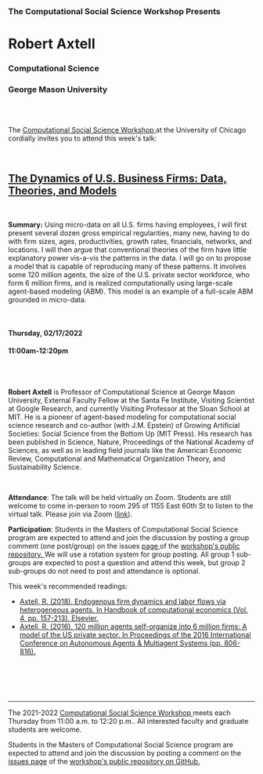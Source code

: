 

<br>

<h3 class=pfblock-header> The Computational Social Science Workshop Presents </h3>

<h1 class=pfblock-header3> Robert Axtell</h1>
<h3 class=pfblock-header3> Computational Science </h3>
<h3 class=pfblock-header3> George Mason University </h3>

<br><br>



<p class=pfblock-header3>The <a href="https://macss.uchicago.edu/content/computation-workshop"> Computational Social Science Workshop </a> at the University of Chicago cordially invites you to attend this week's talk:</p>



<br>

<div class=pfblock-header3>
<h2 class=pfblock-header>
  <a href=https://github.com/uchicago-computation-workshop/Winter2022/tree/master/02-17_Axtell> The Dynamics of U.S. Business Firms: Data, Theories, and Models </a>
</h2>

<br>
</div>



<p class=footertext2>

**Summary:** Using micro-data on all U.S. firms having employees, I will first present several dozen gross empirical regularities, many new, having to do with firm sizes, ages, productivities, growth rates, financials, networks, and locations. I will then argue that conventional theories of the firm have little explanatory power vis-a-vis the patterns in the data. I will go on to propose a model that is capable of reproducing many of these patterns. It involves some 120 million agents, the size of the U.S. private sector workforce, who form 6 million firms, and is realized computationally using large-scale agent-based modeling (ABM). This model is an example of a full-scale ABM grounded in micro-data.


</p>

<br>

<h4 class=pfblock-header3> Thursday, 02/17/2022 </h4>
<h4 class=pfblock-header3> 11:00am-12:20pm </h4>

<br><br>

<p class=footertext2>

**Robert Axtell** is Professor of Computational Science at George Mason University, External Faculty Fellow at the Santa Fe Institute, Visiting Scientist at Google Research, and currently Visiting Professor at the Sloan School at MIT. He is a pioneer of agent-based modeling for computational social science research and co-author (with J.M. Epstein) of Growing Artificial Societies: Social Science from the Bottom Up (MIT Press). His research has been published in Science, Nature, Proceedings of the National Academy of Sciences, as well as in leading field journals like the American Economic Review, Computational and Mathematical Organization Theory, and Sustainability Science.

</p>

<br>

<p class=footertext2>

**Attendance**: The talk will be held virtually on Zoom. Students are still welcome to come in-person to room 295 of 1155 East 60th St to listen to the virtual talk. Please join via Zoom ([link](https://uchicago.zoom.us/j/96755762030?pwd=OHFQb280WU1lWWZib0RGUVZMdG43UT09)).

</p>

<p class=footertext2>

**Participation**: Students in the Masters of Computational Social Science program are expected to attend and join the discussion by posting a group comment (one post/group) on the issues <a href= https://github.com/uchicago-computation-workshop/Winter2022/issues/6> page </a> of the <a href="https://github.com/uchicago-computation-workshop"> workshop's public repository. </a> We will use a rotation system for group posting. All group 1 sub-groups are expected to post a question and attend this week, but group 2 sub-groups do not need to post and attendance is optional.

This week's recommended readings:

- [Axtell, R. (2018). Endogenous firm dynamics and labor flows via heterogeneous agents. In Handbook of computational economics (Vol. 4, pp. 157-213). Elsevier.](https://github.com/uchicago-computation-workshop/Winter2022/blob/master/02-17_Axtell/Handbook_chapter3_Axtell.pdf)
- [Axtell, R. (2016). 120 million agents self-organize into 6 million firms: A model of the US private sector. In Proceedings of the 2016 International Conference on Autonomous Agents & Multiagent Systems (pp. 806-816).](https://github.com/uchicago-computation-workshop/Winter2022/blob/master/02-17_Axtell/Axtell-AAMAS_p806.pdf)

<br>

<br><br>

---

<p class=footertext> The 2021-2022 <a href="https://macss.uchicago.edu/content/computation-workshop"> Computational Social Science Workshop </a> meets each Thursday from 11:00 a.m. to 12:20 p.m.. All interested faculty and graduate students are welcome.</p>



<p class=footertext>Students in the Masters of Computational Social Science program are expected to attend and join the discussion by posting a comment on the <a href=https://github.com/uchicago-computation-workshop/Winter2022/issues/6>issues page</a> of the <a href=https://github.com/uchicago-computation-workshop/Winter2022/tree/master/02-17_Axtell>workshop's public repository on GitHub.</a></p>
